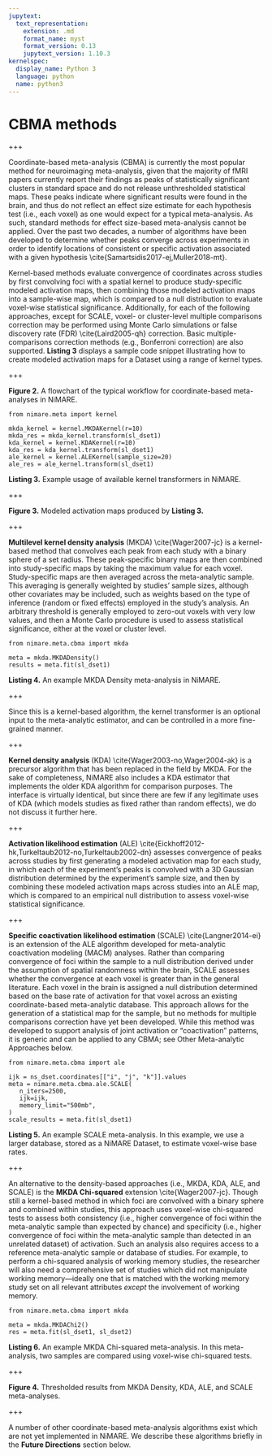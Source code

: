 ```yaml
---
jupytext:
  text_representation:
    extension: .md
    format_name: myst
    format_version: 0.13
    jupytext_version: 1.10.3
kernelspec:
  display_name: Python 3
  language: python
  name: python3
---
```


# CBMA methods

+++

Coordinate-based meta-analysis (CBMA) is currently the most popular method for neuroimaging meta-analysis, given that the majority of fMRI papers currently report their findings as peaks of statistically significant clusters in standard space and do not release unthresholded statistical maps.
These peaks indicate where significant results were found in the brain, and thus do not reflect an effect size estimate for each hypothesis test (i.e., each voxel) as one would expect for a typical meta-analysis.
As such, standard methods for effect size-based meta-analysis cannot be applied.
Over the past two decades, a number of algorithms have been developed to determine whether peaks converge across experiments in order to identify locations of consistent or specific activation associated with a given hypothesis \cite{Samartsidis2017-ej,Muller2018-mt}.

Kernel-based methods evaluate convergence of coordinates across studies by first convolving foci with a spatial kernel to produce study-specific modeled activation maps, then combining those modeled activation maps into a sample-wise map, which is compared to a null distribution to evaluate voxel-wise statistical significance.
Additionally, for each of the following approaches, except for SCALE, voxel- or cluster-level multiple comparisons correction may be performed using Monte Carlo simulations or false discovery rate (FDR) \cite{Laird2005-qh} correction. Basic multiple-comparisons correction methods (e.g., Bonferroni correction) are also supported.
**Listing 3** displays a sample code snippet illustrating how to create modeled activation maps for a Dataset using a range of kernel types.

+++

**Figure 2.** A flowchart of the typical workflow for coordinate-based meta-analyses in NiMARE.

```{code-cell} ipython3
from nimare.meta import kernel

mkda_kernel = kernel.MKDAKernel(r=10)
mkda_res = mkda_kernel.transform(sl_dset1)
kda_kernel = kernel.KDAKernel(r=10)
kda_res = kda_kernel.transform(sl_dset1)
ale_kernel = kernel.ALEKernel(sample_size=20)
ale_res = ale_kernel.transform(sl_dset1)
```

**Listing 3.** Example usage of available kernel transformers in NiMARE.

+++

**Figure 3.** Modeled activation maps produced by **Listing 3.**

+++

**Multilevel kernel density analysis** (MKDA) \cite{Wager2007-jc} is a kernel-based method that convolves each peak from each study with a binary sphere of a set radius.
These peak-specific binary maps are then combined into study-specific maps by taking the maximum value for each voxel.
Study-specific maps are then averaged across the meta-analytic sample.
This averaging is generally weighted by studies’ sample sizes, although other covariates may be included, such as weights based on the type of inference (random or fixed effects) employed in the study’s analysis.
An arbitrary threshold is generally employed to zero-out voxels with very low values, and then a Monte Carlo procedure is used to assess statistical significance, either at the voxel or cluster level.

```{code-cell} ipython3
from nimare.meta.cbma import mkda

meta = mkda.MKDADensity()
results = meta.fit(sl_dset1)
```

**Listing 4.** An example MKDA Density meta-analysis in NiMARE.

+++

Since this is a kernel-based algorithm, the kernel transformer is an optional input to the meta-analytic estimator, and can be controlled in a more fine-grained manner.

+++

**Kernel density analysis** (KDA) \cite{Wager2003-no,Wager2004-ak} is a precursor algorithm that has been replaced in the field by MKDA.
For the sake of completeness, NiMARE also includes a KDA estimator that implements the older KDA algorithm for comparison purposes.
The interface is virtually identical, but since there are few if any legitimate uses of KDA (which models studies as fixed rather than random effects), we do not discuss it further here.

+++

**Activation likelihood estimation** (ALE) \cite{Eickhoff2012-hk,Turkeltaub2012-no,Turkeltaub2002-dn} assesses convergence of peaks across studies by first generating a modeled activation map for each study, in which each of the experiment’s peaks is convolved with a 3D Gaussian distribution determined by the experiment’s sample size, and then by combining these modeled activation maps across studies into an ALE map, which is compared to an empirical null distribution to assess voxel-wise statistical significance.

+++

**Specific coactivation likelihood estimation** (SCALE) \cite{Langner2014-ei} is an extension of the ALE algorithm developed for meta-analytic coactivation modeling (MACM) analyses.
Rather than comparing convergence of foci within the sample to a null distribution derived under the assumption of spatial randomness within the brain, SCALE assesses whether the convergence at each voxel is greater than in the general literature.
Each voxel in the brain is assigned a null distribution determined based on the base rate of activation for that voxel across an existing coordinate-based meta-analytic database.
This approach allows for the generation of a statistical map for the sample, but no methods for multiple comparisons correction have yet been developed.
While this method was developed to support analysis of joint activation or “coactivation” patterns, it is generic and can be applied to any CBMA; see Other Meta-analytic Approaches below.

```{code-cell} ipython3
from nimare.meta.cbma import ale

ijk = ns_dset.coordinates[["i", "j", "k"]].values
meta = nimare.meta.cbma.ale.SCALE(
   n_iters=2500,
   ijk=ijk,
   memory_limit="500mb",
)
scale_results = meta.fit(sl_dset1)
```

**Listing 5.** An example SCALE meta-analysis.
In this example, we use a larger database, stored as a NiMARE Dataset, to estimate voxel-wise base rates.

+++

An alternative to the density-based approaches (i.e., MKDA, KDA, ALE, and SCALE) is the **MKDA Chi-squared** extension \cite{Wager2007-jc}.
Though still a kernel-based method in which foci are convolved with a binary sphere and combined within studies, this approach uses voxel-wise chi-squared tests to assess both consistency (i.e., higher convergence of foci within the meta-analytic sample than expected by chance) and specificity (i.e., higher convergence of foci within the meta-analytic sample than detected in an unrelated dataset) of activation.
Such an analysis also requires access to a reference meta-analytic sample or database of studies.
For example, to perform a chi-squared analysis of working memory studies, the researcher will also need a comprehensive set of studies which did not manipulate working memory—ideally one that is matched with the working memory study set on all relevant attributes _except_ the involvement of working memory.

```{code-cell} ipython3
from nimare.meta.cbma import mkda

meta = mkda.MKDAChi2()
res = meta.fit(sl_dset1, sl_dset2)
```

**Listing 6.** An example MKDA Chi-squared meta-analysis.
In this meta-analysis, two samples are compared using voxel-wise chi-squared tests.

+++

**Figure 4.** Thresholded results from MKDA Density, KDA, ALE, and SCALE meta-analyses.

+++

A number of other coordinate-based meta-analysis algorithms exist which are not yet implemented in NiMARE.
We describe these algorithms briefly in the **Future Directions** section below.
